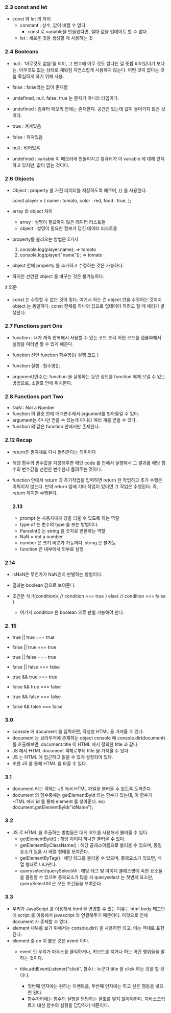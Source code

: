 
### 2.3 const and let
* const 와 let 의 차이
  * constant : 상수, 값이 바뀔 수 없다.
    * const 로 variable을 만들었다면, 절대 값을 업데이트 할 수 없다.
  * let : 새로운 것을 생성할 때 사용하는 것 

### 2.4 Booleans
* null : '아무것도 없음'을 의미, 그 변수에 아무 것도 없다는 걸 뜻함
    비어있다기 보다는, 아무것도 없는 상태로 채워짐
    자연스럽게 사용하지 않는다. 어떤 것이 없다는 것을 확실하게 하기 위해 사용.
* false : false라는 값이 존재함
* undefined, null, false, true 는 문자가 아니라 타입이다.
* undefined : 컴퓨터 메모리 안에는 존재한다. 공간은 있는데 값이 들어가지 않은 것이다.


* true : 켜져있음
* false : 꺼져있음
* null : 비어있음
* undefined : variable 이 메모리에 만들어지고 컴퓨터가 이 variable 에 대해 인지하고 있지만, 값이 없는 것이다.


### 2.6 Objects
* Object : property 를 가진 데이터를 저장하도록 해주며, {} 를 사용한다.

    const player = {
name : tomato,
color : red,
food : true,
};

* array 와 object 차이
  * array : 설명이 필요하지 않은 데이터 리스트들
  * object : 설명이 필요한 정보가 담긴 데이터 리스트들

* property를 불러오는 방법은 2가지
  1. console.log(player.name); => tomato
  2. console.log(player["name"]); => tomato

* object 안에 property 를 추가하고 수정하는 것은 가능하다.
* 하지만 선언된 object 를 바꾸는 것은 불가능하다.

 ❓ 의문
* const 는 수정할 수 없는 것이 맞다. 여기서 하는 건 object 안을 수정하는 것이지 object 는 동일하다. const 전체를 하나의 값으로 업데이터 하려고 할 때 에러가 발생한다.


### 2.7 Functions part One
* function : 내가 계속 반복해서 사용할 수 있는 코드 조각
             어떤 코드를 캡슐화해서 실행을 여러번 할 수 있게 해준다.

* function 선언
  function 함수명(){
    실행 코드
  }

* function 실행 : 함수명();
  
* argument(인수)는 function 을 실행하는 동안 정보를 function 에게 보낼 수 있는 방법으로, 소괄호 안에 위치한다.


### 2.8 Functions part Two

* NaN : Not a Number
* function 의 괄호 안에 매개변수에서 argument를 받아들일 수 있다.
* argument는 하나만 받을 수 있는게 아니라 여러 개를 받을 수 있다.
* function 의 값은 function 안에서만 존재한다.



### 2.12 Recap
* return은 말자체로 다시 돌려준다는 의미이다
* 해당 함수의 변수값을 지정해주면 해당 code 를 안에서 실행해서
  그 결과를 해당 함수의 변수값을 선언한 변수한테 돌려주는 것이다.

* function 안에서 return 과 추가작업을 입력하면 return 만 작업하고
  추가 수행은 이뤄지지 않는다.
  만약 return 앞에 기타 작업이 있다면 그 작업은 수행된다.
  즉, return 까지만 수행된다.


  ### 2.13
  * prompt 는 사용자에게 창을 띄울 수 있도록 하는 역할
  * type of 는 변수의 type 을 보는 방법이다.
  * ParseInt() 는 string 을 숫자로 변환하는 역할
  * NaN = not a number
  * number 은 크기 비교가 가능하다. string 은 불가능
  * function 은 내부에서 외부로 실행


### 2.14
* isNaN은 무언가가 NaN인지 판별하는 방법이다.
* 결과는 boolean 값으로 보여준다.

* 조건문 식
  if(condition){
      // condition === true
  }
  else{
      // condition === false
  }
  * 여기서 condition 은 boolean 으로 판별 가능해야 한다.



### 2. 15
* true || true === true
* false || true === true
* true || false === true
* false || false === false

* true && true === true
* false && true === false
* true && false === false
* false && false === false


### 3.0
* console 에 document 를 입력하면, 작성한 HTML 을 가져올 수 있다.
* document 는 브라우저에 존재하는 object console 에 console.dir(document) 를 호출해보면, document.title 이 HTML 에서 정의한 title 과 같다.
* JS 에서 HTML document 객체로부터 title 을 가져올 수 있다.
* JS 는 HTML 에 접근하고 읽을 수 있게 설정되어 있다.
* 또한 JS 를 통해 HTML 을 바꿀 수 있다.


### 3.1
* document 라는 객체는 JS 에서 HTML 파일을 불러올 수 있도록 도와준다.
* document 의 함수중에는 getElementById 라는 함수가 있는데, 이 함수가 HTML 에서 id 를 통해 element 를 찾아준다.
  ex) document.getElementById("idName");



### 3.2
* JS 로 HTML 을 호출하는 방법들은 대게 코드를 사용해서 불러올 수 있다.
  - getElementById() : 해당 아이디 하나만 불러올 수 있다.
  - getElementByClassName() : 해당 클래스이름으로 불러올 수 있으며, 동일 요소가 있을 시 배열 형태를 보여준다.
  - getElementByTag() : 해당 태그를 불러올 수 있으며, 중복요소가 있으면, 배열 형태로 나타낸다.
  - queryselect/querySelectAll : 해당 태그 및 아이디 클래스명에 속한 요소들을 콜링할 수 있으며 중복요소가 많을 시 queryselect 는 첫번째 요소만, querySelectAll 은 모든 조건들을 보여준다.



### 3.3
* 우리가 JavaScript 를 이용해서 html 을 변경할 수 있는 이유는 html body 태그안에 script 를 이용해서 javascript 와 연결해주기 때문이다. 이것으로 인해 document 가 존재할 수 있다.
* element 내부를 보기 위해서는 console.dir() 을 사용하면 되고, 이는 객체로 표현된다.
* element 중 on 이 붙은 것은 event 이다.
  * event 란 우리가 마우스를 클릭하거나, 키보드를 치거나 하는 어떤 행위들을 말하는 것이다.

  * title.addEventListener("click", 함수) : 누군가 title 을 click 하는 것을 할 것이다.
    * 첫번째 인자에는 원하는 이벤트를, 두번째 인자에는 하고 싶은 행동을 넣으면 된다.
    * 함수자리에는 함수의 실행을 담당하는 괄호를 넣지 않아야한다. 자바스크립트가 대신 함수의 실행을 담당하기 때문이다.